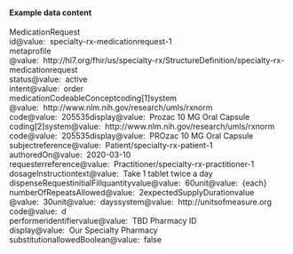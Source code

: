 <h4>Example data content</h4>

<div class="fm_ex"><span class="emph0"><a>MedicationRequest</a></span><br/><span style="display:inline-block"><span class="emph1"><a >id</a></span><span style="display:inline-block"><span class="leastEmph fhirValue"><a >@value</a></span>: &nbsp;<span class="valueEmph"><a>specialty-rx-medicationrequest-1</a></span></span></span><br><span style="display:inline-block"><span class="emph1"><a >meta</a></span><span style="display:inline-block"><span class="emph2"><a >profile</a></span></span></span><span style="display:inline-block"><span class="leastEmph fhirValue"><a >@value</a></span>: &nbsp;<span class="valueEmph"><a>http://hl7.org/fhir/us/specialty-rx/StructureDefinition/specialty-rx-medicationrequest</a></span></span><br><span style="display:inline-block"><span class="emph1"><a >status</a></span><span style="display:inline-block"><span class="leastEmph fhirValue"><a >@value</a></span>: &nbsp;<span class="valueEmph"><a>active</a></span></span></span><br><span style="display:inline-block"><span class="emph1"><a >intent</a></span><span style="display:inline-block"><span class="leastEmph fhirValue"><a >@value</a></span>: &nbsp;<span class="valueEmph"><a>order</a></span></span></span><br><span style="display:inline-block"><span class="emph1"><a >medicationCodeableConcept</a></span></span><span class="indent0"><span style="display:inline-block"><span class="emph2"><a  class="emphRepeat">coding[1]</a></span><span style="display:inline-block"><span class="emph3"><a >system</a></span></span></span><span style="display:inline-block"><span class="leastEmph fhirValue"><a >@value</a></span>: &nbsp;<span class="valueEmph"><a>http://www.nlm.nih.gov/research/umls/rxnorm</a></span></span><span style="display:inline-block"><span class="emph3"><a >code</a></span><span style="display:inline-block"><span class="leastEmph fhirValue"><a >@value</a></span>: &nbsp;<span class="valueEmph"><a>205535</a></span></span></span><span style="display:inline-block"><span class="emph3"><a >display</a></span><span style="display:inline-block"><span class="leastEmph fhirValue"><a >@value</a></span>: &nbsp;<span class="valueEmph"><a>Prozac 10 MG Oral Capsule</a></span></span></span><br><span style="display:inline-block"><span class="emph2"><a  class="emphRepeat">coding[2]</a></span><span style="display:inline-block"><span class="emph3"><a >system</a></span></span></span><span style="display:inline-block"><span class="leastEmph fhirValue"><a >@value</a></span>: &nbsp;<span class="valueEmph"><a>http://www.nlm.nih.gov/research/umls/rxnorm</a></span></span><span style="display:inline-block"><span class="emph3"><a >code</a></span><span style="display:inline-block"><span class="leastEmph fhirValue"><a >@value</a></span>: &nbsp;<span class="valueEmph"><a>205535</a></span></span></span><span style="display:inline-block"><span class="emph3"><a >display</a></span><span style="display:inline-block"><span class="leastEmph fhirValue"><a >@value</a></span>: &nbsp;<span class="valueEmph"><a>PROzac 10 MG Oral Capsule</a></span></span></span></span><span style="display:inline-block"><span class="emph1"><a >subject</a></span><span style="display:inline-block"><span class="emph2"><a >reference</a></span></span></span><span style="display:inline-block"><span class="leastEmph fhirValue"><a >@value</a></span>: &nbsp;<span class="valueEmph"><a>Patient/specialty-rx-patient-1</a></span></span><br><span style="display:inline-block"><span class="emph1"><a >authoredOn</a></span><span style="display:inline-block"><span class="leastEmph fhirValue"><a >@value</a></span>: &nbsp;<span class="valueEmph"><a>2020-03-10</a></span></span></span><br><span style="display:inline-block"><span class="emph1"><a >requester</a></span><span style="display:inline-block"><span class="emph2"><a >reference</a></span></span></span><span style="display:inline-block"><span class="leastEmph fhirValue"><a >@value</a></span>: &nbsp;<span class="valueEmph"><a>Practitioner/specialty-rx-practitioner-1</a></span></span><br><span style="display:inline-block"><span class="emph1"><a >dosageInstruction</a></span><span style="display:inline-block"><span class="emph2"><a >text</a></span></span></span><span style="display:inline-block"><span class="leastEmph fhirValue"><a >@value</a></span>: &nbsp;<span class="valueEmph"><a>Take 1 tablet twice a day</a></span></span><br><span style="display:inline-block"><span class="emph1"><a >dispenseRequest</a></span><span style="display:inline-block"><span class="emph2"><a >initialFill</a></span></span></span><span style="display:inline-block"><span class="emph3"><a >quantity</a></span><span style="display:inline-block"><span class="emph4"><a >value</a></span></span></span><span style="display:inline-block"><span class="leastEmph fhirValue"><a >@value</a></span>: &nbsp;<span class="valueEmph"><a>60</a></span></span><span style="display:inline-block"><span class="emph4"><a >unit</a></span><span style="display:inline-block"><span class="leastEmph fhirValue"><a >@value</a></span>: &nbsp;<span class="valueEmph"><a>{each}</a></span></span></span><br><span style="display:inline-block"><span class="emph2"><a >numberOfRepeatsAllowed</a></span><span style="display:inline-block"><span class="leastEmph fhirValue"><a >@value</a></span>: &nbsp;<span class="valueEmph"><a>2</a></span></span></span><span style="display:inline-block"><span class="emph2"><a >expectedSupplyDuration</a></span><span style="display:inline-block"><span class="emph3"><a >value</a></span></span></span><span style="display:inline-block"><span class="leastEmph fhirValue"><a >@value</a></span>: &nbsp;<span class="valueEmph"><a>30</a></span></span><span style="display:inline-block"><span class="emph3"><a >unit</a></span><span style="display:inline-block"><span class="leastEmph fhirValue"><a >@value</a></span>: &nbsp;<span class="valueEmph"><a>days</a></span></span></span><span style="display:inline-block"><span class="emph3"><a >system</a></span><span style="display:inline-block"><span class="leastEmph fhirValue"><a >@value</a></span>: &nbsp;<span class="valueEmph"><a>http://unitsofmeasure.org</a></span></span></span><span style="display:inline-block"><span class="emph3"><a >code</a></span><span style="display:inline-block"><span class="leastEmph fhirValue"><a >@value</a></span>: &nbsp;<span class="valueEmph"><a>d</a></span></span></span><br><span style="display:inline-block"><span class="emph2"><a >performer</a></span><span style="display:inline-block"><span class="emph3"><a >identifier</a></span></span></span><span style="display:inline-block"><span class="emph4"><a >value</a></span><span style="display:inline-block"><span class="leastEmph fhirValue"><a >@value</a></span>: &nbsp;<span class="valueEmph"><a>TBD Pharmacy ID</a></span></span></span><span style="display:inline-block"><span class="emph3"><a >display</a></span><span style="display:inline-block"><span class="leastEmph fhirValue"><a >@value</a></span>: &nbsp;<span class="valueEmph"><a>Our Specialty Pharmacy</a></span></span></span><br><span style="display:inline-block"><span class="emph1"><a >substitution</a></span><span style="display:inline-block"><span class="emph2"><a >allowedBoolean</a></span></span></span><span style="display:inline-block"><span class="leastEmph fhirValue"><a >@value</a></span>: &nbsp;<span class="valueEmph"><a>false</a></span></span></div>